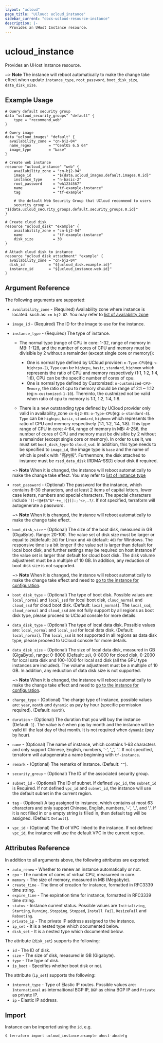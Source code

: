```yaml
---
layout: "ucloud"
page_title: "UCloud: ucloud_instance"
sidebar_current: "docs-ucloud-resource-instance"
description: |-
  Provides an UHost Instance resource.
---
```


# ucloud_instance

Provides an UHost Instance resource.

~> **Note** The instance will reboot automatically to make the change take effect when update `instance_type`, `root_password`, `boot_disk_size`, `data_disk_size`.

## Example Usage

```hcl
# Query default security group
data "ucloud_security_groups" "default" {
    type = "recommend_web"
}

# Query image
data "ucloud_images" "default" {
  availability_zone = "cn-bj2-04"
  name_regex        = "^CentOS 6.5 64"
  image_type        = "base"
}

# Create web instance 
resource "ucloud_instance" "web" {
    availability_zone = "cn-bj2-04"
    image_id          = "${data.ucloud_images.default.images.0.id}"
    instance_type     = "n-basic-2"
    root_password     = "wA1234567"
    name              = "tf-example-instance"
    tag               = "tf-example"

    # the default Web Security Group that UCloud recommend to users
    security_group = "${data.ucloud_security_groups.default.security_groups.0.id}"
}

# Create cloud disk
resource "ucloud_disk" "example" {
    availability_zone = "cn-bj2-04"
    name              = "tf-example-instance"
    disk_size         = 30
}

# Attach cloud disk to instance
resource "ucloud_disk_attachment" "example" {
  availability_zone = "cn-bj2-04"
  disk_id           = "${ucloud_disk.example.id}"
  instance_id       = "${ucloud_instance.web.id}"
}
```

## Argument Reference

The following arguments are supported:

* `availability_zone` - (Required) Availability zone where instance is located. such as: `cn-bj2-02`. You may refer to [list of availability zone](https://docs.ucloud.cn/api/summary/regionlist)
* `image_id` - (Required) The ID for the image to use for the instance.
* `instance_type` - (Required) The type of instance. 
    - The normal type (range of CPU in core: 1-32, range of memory in MB: 1-128, and the number of cores of CPU and memory must be divisible by 2 without a remainder (except single core or memory)):
        - One is normal type defined by UCloud provider: `n-Type-CPU`(eg:`n-highcpu-2`), `Type` can be `highcpu`, `basic`, `standard`, `highmem` which represents the ratio of CPU and memory respectively (1:1, 1:2, 1:4, 1:8), CPU can be the specific number of cores of cpu.
        - One is normal type defined by Customized: `n-customized-CPU-Memory`, the ratio of cpu to memory should be range of 2:1 ~ 1:12 (eg:`n-customized-1-10`). Thereinto, the custmized not be valid when ratio of cpu to memory is 1:1, 1:2, 1:4, 1:8.
    
    - There is a new outstanding type defined by UCloud provider only valid in availability_zone `cn-bj2-05`: `o-Type-CPU`(eg: `o-standard-4`). `Type` can be `highcpu`, `basic`, `standard`, `highmem` which represents the ratio of CPU and memory respectively (1:1, 1:2, 1:4, 1:8). This type range of CPU in core: 4-64, range of memory in MB: 4-256, the number of cores of CPU and memory must be divisible by 2 without a remainder (except single core or memory). In order to use it, we must set `boot_disk_type` to `cloud_ssd`. In addition, this type needs to be specified to `image_id`, the image type is `base` and the name of which is prefix with "高内核". Furthermore, the disk attached to instance must be `rssd_data_disk` (RDMA-SSD) cloud disk if required. 

    ~> **Note**  When it is changed, the instance will reboot automatically to make the change take effect. You may refer to [list of instance type](https://docs.ucloud.cn/compute/terraform/specification/instance)
* `root_password` - (Optional) The password for the instance, which contains 8-30 characters, and at least 2 items of capital letters, lower case letters, numbers and special characters. The special characters include <code>`()~!@#$%^&*-+=_|{}\[]:;'<>,.?/</code>. If not specified, terraform will autogenerate a password. 

    ~> **Note** When it is changed, the instance will reboot automatically to make the change take effect.
* `boot_disk_size` - (Optional) The size of the boot disk, measured in GB (GigaByte). Range: 20-100. The value set of disk size must be larger or equal to `20`(default: `20`) for Linux and `40` (default: `40`) for Windows. The responsive time is a bit longer if the value set is larger than default for local boot disk, and further settings may be required on host instance if the value set is larger than default for cloud boot disk. The disk volume adjustment must be a multiple of 10 GB. In addition, any reduction of boot disk size is not supported.

    ~> **Note** When it is changed, the instance will reboot automatically to make the change take effect and need to [go to the instance for configuration](https://docs.ucloud.cn/compute/uhost/guide/disk). 
* `boot_disk_type` - (Optional) The type of boot disk. Possible values are: `local_normal` and `local_ssd` for local boot disk, `cloud_normal` and `cloud_ssd` for cloud boot disk. (Default: `local_normal`). The `local_ssd`, `cloud_normal` and `cloud_ssd` are not fully support by all regions as boot disk type, please proceed to UCloud console for more details.
* `data_disk_type` - (Optional) The type of local data disk. Possible values are: `local_normal` and `local_ssd` for local data disk. (Default: `local_normal`). The `local_ssd` is not supported in all regions as data disk type, please proceed to UCloud console for more details.
* `data_disk_size` - (Optional) The size of local data disk, measured in GB (GigaByte), range: 0-8000 (Default: `20`), 0-8000 for cloud disk, 0-2000 for local sata disk and 100-1000 for local ssd disk (all the GPU type instances are included). The volume adjustment must be a multiple of 10 GB. In addition, any reduction of data disk size is not supported. 

    ~> **Note** When it is changed, the instance will reboot automatically to make the change take effect and need to [go to the instance for configuration](https://docs.ucloud.cn/compute/uhost/guide/disk). 
* `charge_type` - (Optional) The charge type of instance, possible values are: `year`, `month` and `dynamic` as pay by hour (specific permission required). (Default: `month`).
* `duration` - (Optional) The duration that you will buy the instance (Default: `1`). The value is `0` when pay by month and the instance will be vaild till the last day of that month. It is not required when `dynamic` (pay by hour).
* `name` - (Optional) The name of instance, which contains 1-63 characters and only support Chinese, English, numbers, '-', '_', '.'. If not specified, terraform will autogenerate a name beginning with `tf-instance`.
* `remark` - (Optional) The remarks of instance. (Default: `""`).
* `security_group` - (Optional) The ID of the associated security group.
* `subnet_id` - (Optional) The ID of subnet. If defined `vpc_id`, the `subnet_id` is Required. If not defined `vpc_id` and `subnet_id`, the instance will use the default subnet in the current region.
* `tag` - (Optional) A tag assigned to instance, which contains at most 63 characters and only support Chinese, English, numbers, '-', '_', and '.'. If it is not filled in or a empty string is filled in, then default tag will be assigned. (Default: `Default`).
* `vpc_id` - (Optional) The ID of VPC linked to the instance. If not defined `vpc_id`, the instance will use the default VPC in the current region.

## Attributes Reference

In addition to all arguments above, the following attributes are exported:

* `auto_renew` - Whether to renew an instance automatically or not.
* `cpu` - The number of cores of virtual CPU, measureed in core.
* `memory` - The size of memory, measured in MB (Megabyte).
* `create_time` - The time of creation for instance, formatted in RFC3339 time string.
* `expire_time` - The expiration time for instance, formatted in RFC3339 time string.
* `status` - Instance current status. Possible values are `Initializing`, `Starting`, `Running`, `Stopping`, `Stopped`, `Install Fail`, `ResizeFail` and `Rebooting`.
* `private_ip` - The private IP address assigned to the instance.
* `ip_set` - It is a nested type which documented below.
* `disk_set` - It is a nested type which documented below.

The attribute (`disk_set`) supports the following:

* `id` - The ID of disk.
* `size` - The size of disk, measured in GB (Gigabyte).
* `type` - The type of disk.
* `is_boot` - Specifies whether boot disk or not.

The attribute (`ip_set`) supports the following:

* `internet_type` - Type of Elastic IP routes. Possible values are: `International` as internaltional BGP IP, `BGP` as china BGP IP and `Private` as private IP.
* `ip` - Elastic IP address.

## Import

Instance can be imported using the `id`, e.g.

```
$ terraform import ucloud_instance.example uhost-abcdefg
```